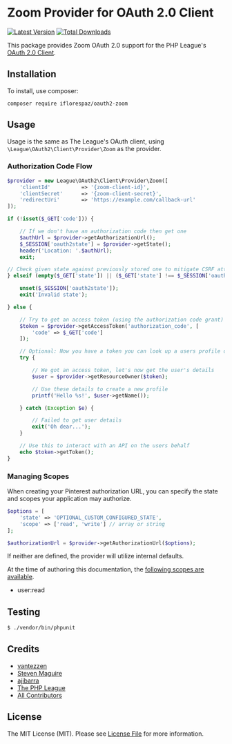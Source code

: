 # Zoom Provider for OAuth 2.0 Client
[![Latest Version](https://img.shields.io/github/release/vantezzen/oauth2-pinterest.svg?style=flat-square)](https://github.com/vantezzen/oauth2-pinterest/releases)
[![Total Downloads](https://img.shields.io/packagist/dt/vantezzen/oauth2-pinterest.svg?style=flat-square)](https://packagist.org/packages/vantezzen/oauth2-pinterest)

This package provides Zoom OAuth 2.0 support for the PHP League's [OAuth 2.0 Client](https://github.com/thephpleague/oauth2-client).

## Installation

To install, use composer:

```
composer require iflorespaz/oauth2-zoom
```

## Usage

Usage is the same as The League's OAuth client, using `\League\OAuth2\Client\Provider\Zoom` as the provider.

### Authorization Code Flow

```php
$provider = new League\OAuth2\Client\Provider\Zoom([
    'clientId'          => '{zoom-client-id}',
    'clientSecret'      => '{zoom-client-secret}',
    'redirectUri'       => 'https://example.com/callback-url'
]);

if (!isset($_GET['code'])) {

    // If we don't have an authorization code then get one
    $authUrl = $provider->getAuthorizationUrl();
    $_SESSION['oauth2state'] = $provider->getState();
    header('Location: '.$authUrl);
    exit;

// Check given state against previously stored one to mitigate CSRF attack
} elseif (empty($_GET['state']) || ($_GET['state'] !== $_SESSION['oauth2state'])) {

    unset($_SESSION['oauth2state']);
    exit('Invalid state');

} else {

    // Try to get an access token (using the authorization code grant)
    $token = $provider->getAccessToken('authorization_code', [
        'code' => $_GET['code']
    ]);

    // Optional: Now you have a token you can look up a users profile data
    try {

        // We got an access token, let's now get the user's details
        $user = $provider->getResourceOwner($token);

        // Use these details to create a new profile
        printf('Hello %s!', $user->getName());

    } catch (Exception $e) {

        // Failed to get user details
        exit('Oh dear...');
    }

    // Use this to interact with an API on the users behalf
    echo $token->getToken();
}
```

### Managing Scopes

When creating your Pinterest authorization URL, you can specify the state and scopes your application may authorize.

```php
$options = [
    'state' => 'OPTIONAL_CUSTOM_CONFIGURED_STATE',
    'scope' => ['read', 'write'] // array or string
];

$authorizationUrl = $provider->getAuthorizationUrl($options);
```
If neither are defined, the provider will utilize internal defaults.

At the time of authoring this documentation, the [following scopes are available](https://zoom.us/).

- user:read

## Testing

``` bash
$ ./vendor/bin/phpunit
```

## Credits

- [vantezzen](https://github.com/vantezzen)
- [Steven Maguire](https://github.com/stevenmaguire)
- [ajibarra](https://github.com/ajibarra)
- [The PHP League](https://github.com/thephpleague)
- [All Contributors](https://github.com/vantezzen/oauth2-pinterest/contributors)


## License

The MIT License (MIT). Please see [License File](https://github.com/iflorespaz/oauth2-zoom/blob/master/LICENSE) for more information.
